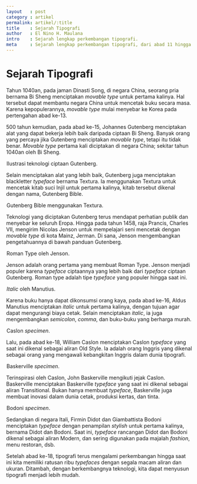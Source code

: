 ```yaml
---
layout   : post
category : artikel
permalink: artikel/:title
title    : Sejarah Tipografi
author   : El Nino H. Maulana
intro    : Sejarah lengkap perkembangan tipografi.
meta     : Sejarah lengkap perkembangan tipografi, dari abad 11 hingga 21.
---
```


# Sejarah Tipografi

Tahun 1040an, pada jaman Dinasti Song, di negara China, seorang pria bernama Bi Sheng menciptakan *movable type* untuk pertama kalinya. Hal tersebut dapat membantu negara China untuk mencetak buku secara masa. Karena kepopulerannya, *movable type* mulai menyebar ke Korea pada pertengahan abad ke-13.

500 tahun kemudian, pada abad ke-15, Johannes Gutenberg menciptakan alat yang dapat bekerja lebih baik daripada ciptaan Bi Sheng. Banyak orang yang percaya jika Gutenberg menciptakan *movable type*, tetapi itu tidak benar. *Movable type* pertama kali diciptakan di negara China; sekitar tahun 1040an oleh Bi Sheng.

<img src="data:image/png;base64,R0lGODlhAQABAAD/ACwAAAAAAQABAAACADs=" data-src="https://cdn-images-1.medium.com/max/720/1*WwmRTo6hBfKgrG3OllmK-A.jpeg" alt="Ilustrasi Teknologi Ciptaan Gutenberg" title="Ilustrasi Teknologi Ciptaan Gutenberg"><span class="img-caption">Ilustrasi teknologi ciptaan Gutenberg.</span>

Selain menciptakan alat yang lebih baik, Gutenberg juga menciptakan blackletter *typeface* bernama Textura. Ia menggunakan Textura untuk mencetak kitab suci Injil untuk pertama kalinya, kitab tersebut dikenal dengan nama, Gutenberg Bible.

<img src="data:image/png;base64,R0lGODlhAQABAAD/ACwAAAAAAQABAAACADs=" data-src="https://cdn-images-1.medium.com/max/720/1*YoCscF_Wfx6XA16j_lZB-A.jpeg" alt="Gutenberg Bible Menggunakan Textura" title="Gutenberg Bible Menggunakan Textura"><span class="img-caption">Gutenberg Bible menggunakan Textura.</span>

Teknologi yang diciptakan Gutenberg terus mendapat perhatian publik dan menyebar ke seluruh Eropa. Hingga pada tahun 1458, raja Prancis, Charles VII, mengirim Nicolas Jenson untuk mempelajari seni mencetak dengan *movable type* di kota Mainz, Jerman. Di sana, Jenson mengembangkan pengetahuannya di bawah panduan Gutenberg.

<img src="data:image/png;base64,R0lGODlhAQABAAD/ACwAAAAAAQABAAACADs=" data-src="https://cdn-images-1.medium.com/max/720/1*SoHzq3EXZmUvA9ymLU7FCQ.jpeg" alt="Roman Type oleh Jenson" title="Roman Type oleh Jenson"><span class="img-caption">Roman Type oleh Jenson.</span>

Jenson adalah orang pertama yang membuat Roman Type. Jenson menjadi populer karena *typeface* ciptaannya yang lebih baik dari *typeface* ciptaan Gutenberg. Roman type adalah tipe *typeface* yang populer hingga saat ini.

<img src="data:image/png;base64,R0lGODlhAQABAAD/ACwAAAAAAQABAAACADs=" data-src="https://cdn-images-1.medium.com/max/720/1*_cf5kOgo2PcUagsH6sGUkQ.jpeg" alt="Italic oleh Manutius" title="Italic oleh Manutius"><span class="img-caption"><em>Italic</em> oleh Manutius.</span>

Karena buku hanya dapat dikonsumsi orang kaya, pada abad ke-16, Aldus Manutius menciptakan *italic* untuk pertama kalinya, dengan tujuan agar dapat mengurangi biaya cetak. Selain menciptakan *italic*, ia juga mengembangkan *semicolon*, *comma*, dan buku-buku yang berharga murah.

<img src="data:image/png;base64,R0lGODlhAQABAAD/ACwAAAAAAQABAAACADs=" data-src="https://cdn-images-1.medium.com/max/720/1*a_1L3pYwMquKN2ouFjzAnQ.jpeg" alt="Caslon Specimen" title="Caslon Specimen"><span class="img-caption">Caslon <em>specimen</em>.</span>

Lalu, pada abad ke-18, William Caslon menciptakan Caslon *typeface* yang saat ini dikenal sebagai aliran Old Style. Ia adalah orang Inggris yang dikenal sebagai orang yang mengawali kebangkitan Inggris dalam dunia tipografi.

<img src="data:image/png;base64,R0lGODlhAQABAAD/ACwAAAAAAQABAAACADs=" data-src="https://cdn-images-1.medium.com/max/720/1*Wb_OTVNWPLJ2F4hzmX21PA.jpeg" alt="Baskerville Specimen" title="Baskerville Specimen"><span class="img-caption">Baskerville <em>specimen</em>.</span>

Terinspirasi oleh Caslon, John Baskerville mengikuti jejak Caslon. Baskerville menciptakan Baskerville *typeface* yang saat ini dikenal sebagai aliran Transitional. Bukan hanya membuat *typeface*, Baskerville juga membuat inovasi dalam dunia cetak, produksi kertas, dan tinta.

<img src="data:image/png;base64,R0lGODlhAQABAAD/ACwAAAAAAQABAAACADs=" data-src="https://cdn-images-1.medium.com/max/720/1*ulJGrSj4EaOECpGpzcLwPQ.jpeg" alt="Bodoni Specimen" title="Bodoni Specimen"><span class="img-caption">Bodoni <em>specimen</em>.</span>

Sedangkan di negara Itali, Firmin Didot dan Giambattista Bodoni menciptakan *typeface* dengan penampilan *stylish* untuk pertama kalinya, bernama Didot dan Bodoni. Saat ini, *typeface* rancangan Didot dan Bodoni dikenal sebagai aliran Modern, dan sering digunakan pada majalah *fashion*, menu restoran, dsb.

Setelah abad ke-18, tipografi terus mengalami perkembangan hingga saat ini kita memiliki ratusan ribu *typefaces* dengan segala macam aliran dan ukuran. Ditambah, dengan berkembangnya teknologi, kita dapat menyusun tipografi menjadi lebih mudah.
